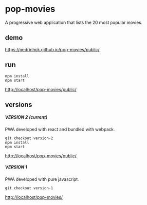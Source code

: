 # pop-movies
A progressive web application that lists the 20 most popular movies.

## demo
https://pedrinhok.github.io/pop-movies/public/

## run
```
npm install
npm start
```
[http://localhost/pop-movies/public/](http://localhost/pop-movies/public/)

## versions

##### VERSION 2 (current)
PWA developed with react and bundled with webpack.
```
git checkout version-2
npm install
npm start
```
[http://localhost/pop-movies/public/](http://localhost/pop-movies/public/)

##### VERSION 1
PWA developed with pure javascript.
```
git checkout version-1
```
[http://localhost/pop-movies/](http://localhost/pop-movies/)

